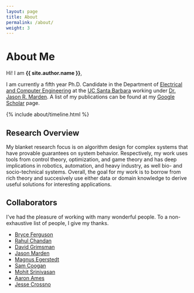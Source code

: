 ```yaml
---
layout: page
title: About
permalink: /about/
weight: 3
---
```


# **About Me**

Hi! I am **{{ site.author.name }}**,<br>

I am currently a fifth year Ph.D. Candidate in the Department of [Electrical and Computer Engineering](https://www.ccdc.ucsb.edu) at the [UC Santa Barbara](https://www.ucsb.edu) working under [Dr. Jason R. Marden](https://web.ece.ucsb.edu/~jrmarden/). A list of my publications can be found at my [Google Scholar](https://scholar.google.com/citations?user=VAUUYtoAAAAJ&hl=en&oi=ao) page.

<div class="row">
{% include about/timeline.html %}
</div>

## Research Overview
My blanket research focus is on algorithm design for complex systems that have provable guarantees on system behavior. Respectively, my work uses tools from control theory, optimization, and game theory and has deep implications in robotics, automation, and heavy industry, as well bio- and socio-technical systems. Overall, the goal for my work is to borrow from rich theory and succesively use either data or domain knowledge to derive useful solutions for interesting applications.

## Collaborators
I've had the pleasure of working with many wonderful people. To a non-exhaustive list of people, I give my thanks.
- [Bryce Ferguson](https://web.ece.ucsb.edu/~blf/)
- [Rahul Chandan](https://rahul-chandan.github.io/)
- [David Grimsman](https://www.davidgrimsman.com/)
- [Jason Marden](https://web.ece.ucsb.edu/~jrmarden/)
- [Magnus Egerstedt](https://engineering.uci.edu/users/magnus-egerstedt)
- [Sam Coogan](https://coogan.ece.gatech.edu/)
- [Mohit Srinivasan](https://smohit.net/)
- [Aaron Ames](http://ames.caltech.edu/)
- [Jesse Crossno](https://www.jessecrossno.com/)